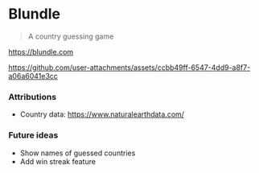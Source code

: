 # Blundle

> A country guessing game

https://blundle.com

https://github.com/user-attachments/assets/ccbb49ff-6547-4dd9-a8f7-a06a6041e3cc

### Attributions

-   Country data: https://www.naturalearthdata.com/

### Future ideas

-   Show names of guessed countries
-   Add win streak feature

